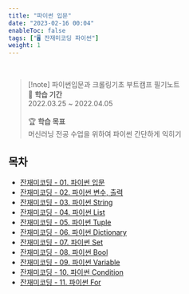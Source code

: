```yaml
---
title: "파이썬 입문"
date: "2023-02-16 00:04"
enableToc: false
tags: ["🖥️ 잔재미코딩 파이썬"]
weight: 1
---
```


<br>

> [!note] 파이썬입문과 크롤링기초 부트캠프 필기노트
> <br>
> 📅 **학습 기간** <br>
> 2022.03.25 ~ 2022.04.05
><br><br>
> 🏆 **학습 목표** <br>
> 머신러닝 전공 수업을 위하여 파이썬 간단하게 익히기

## 목차

- [잔재미코딩 - 01. 파이썬 입문](brain/Lecture/pl/funny-python/funny01.md)
- [잔재미코딩 - 02. 파이썬 변수, 출력](brain/Lecture/pl/funny-python/funny02.md)
- [잔재미코딩 - 03. 파이썬 String](brain/Lecture/pl/funny-python/funny03.md)
- [잔재미코딩 - 04. 파이썬 List](brain/Lecture/pl/funny-python/funny04.md)
- [잔재미코딩 - 05. 파이썬 Tuple](brain/Lecture/pl/funny-python/funny05.md)
- [잔재미코딩 - 06. 파이썬 Dictionary](brain/Lecture/pl/funny-python/funny06.md)
- [잔재미코딩 - 07. 파이썬 Set](brain/Lecture/pl/funny-python/funny07.md)
- [잔재미코딩 - 08. 파이썬 Bool](brain/Lecture/pl/funny-python/funny08.md)
- [잔재미코딩 - 09. 파이썬 Variable](brain/Lecture/pl/funny-python/funny09.md)
- [잔재미코딩 - 10. 파이썬 Condition](brain/Lecture/pl/funny-python/funny10.md)
- [잔재미코딩 - 11. 파이썬 For](brain/Lecture/pl/funny-python/funny11.md)
